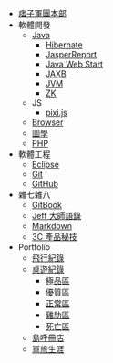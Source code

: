 * [痞子軍團本部](README.md)
* 軟體開發
	* [Java](SD/Java/README.md)
		* [Hibernate](SD/Java/Hibernate.md)
		* [JasperReport](SD/Java/JasperReport.md)
		* [Java Web Start](SD/Java/JavaWebStart.md)
		* [JAXB](SD/Java/JAXB.md)
		* [JVM](SD/Java/JVM.md)
		* [ZK](SD/Java/ZK.md)
	* JS
		* [pixi.js](SD/JS/pixi.md)
	* [Browser](SD/browser.md)
	* [圖學](SD/graphics.md)
	* [PHP](SD/PHP.md)
* 軟體工程
	* [Eclipse](SE/Eclipse.md)
	* [Git](SE/Git.md)
	* [GitHub](SE/GitHub.md)
* 雜七雜八
	* [GitBook](misc/GitBook.md)
	* [Jeff 大師語錄](misc/Jeff.md)
	* [Markdown](misc/markdown.md)
	* [3C 產品秘技](misc/3C.md)
* Portfolio
	* [飛行紀錄](portfolio/flight.md)
	* [桌遊紀錄](portfolio/boardGame.md)
		* [極品區](portfolio/boardGame/level-1.md)
		* [優質區](portfolio/boardGame/level-2.md)
		* [正常區](portfolio/boardGame/level-3.md)
		* [雞肋區](portfolio/boardGame/level-4.md)
		* [死亡區](portfolio/boardGame/level-5.md)
	* [島呼冊店](portfolio/tofuBooks.md)
	* [軍旅生涯](portfolio/military.md)
